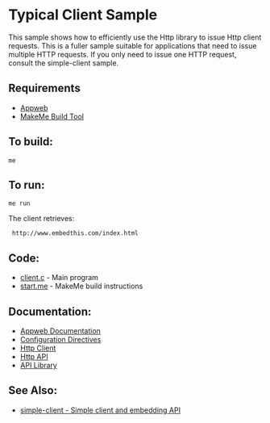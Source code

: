 Typical Client Sample
===

This sample shows how to efficiently use the Http library to issue Http client requests.
This is a fuller sample suitable for applications that need to issue multiple HTTP requests.
If you only need to issue one HTTP request, consult the simple-client sample.

Requirements
---
* [Appweb](https://embedthis.com/appweb/download.html)
* [MakeMe Build Tool](https://embedthis.com/me/download.html)

To build:
---
    me 

To run:
---
    me run

The client retrieves:
 
     http://www.embedthis.com/index.html

Code:
---
* [client.c](client.c) - Main program
* [start.me](start.me) - MakeMe build instructions

Documentation:
---
* [Appweb Documentation](https://embedthis.com/appweb/doc/index.html)
* [Configuration Directives](https://embedthis.com/appweb/doc/users/configuration.html#directives)
* [Http Client](https://embedthis.com/appweb/doc/users/client.html)
* [Http API](https://embedthis.com/appweb/doc/api/http.html)
* [API Library](https://embedthis.com/appweb/doc/api/native.html)

See Also:
---
* [simple-client - Simple client and embedding API](../simple-client/README.md)
